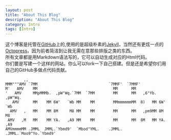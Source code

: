 ```yaml
---
layout: post
title: "About This Blog"
description: "About This Blog"
category: Intro
tags: [Intro]
---
```


这个博客是托管在[GitHub](https://github.com/zhouhao/zhouhao.github.io "Go and find it")上的,使用的是超级朴素的[Jekyll](http://jekyllrb.com/ "Jekyll")，当然还有更炫一点的[Octopress](http://octopress.org/ "Octopress")，因为前者简洁到让我无需在意那些排版之类的东西。    
所有文章都是用Markdown语法写的，它可以自动生成对应的Html代码。    
你们要是写建一个这样的网站，你么可以fork一下自己搭建。但是还是希望你们用自己的GitHub多做点代码贡献。     

                                                                         
            ,,                                                               
    MMM"""AMV `7MM                               `7MMF'  `7MMF'                  
    M'   AMV    MM                                 MM      MM                    
    '   AMV     MMpMMMb.  ,pW"Wq.`7MM  `7MM        MM      MM   ,6"Yb.  ,pW"Wq. 
       AMV      MM    MM 6W'   `Wb MM    MM        MMmmmmmmMM  8)   MM 6W'   `Wb
      AMV   ,   MM    MM 8M     M8 MM    MM        MM      MM   ,pm9MM 8M     M8
     AMV   ,M   MM    MM YA.   ,A9 MM    MM        MM      MM  8M   MM YA.   ,A9
    AMVmmmmMM .JMML  JMML.`Ybmd9'  `Mbod"YML.    .JMML.  .JMML.`Moo9^Yo.`Ybmd9'  
                                                                             
